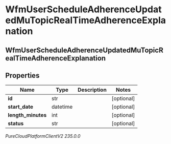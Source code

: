 # WfmUserScheduleAdherenceUpdatedMuTopicRealTimeAdherenceExplanation

## WfmUserScheduleAdherenceUpdatedMuTopicRealTimeAdherenceExplanation

## Properties

|Name | Type | Description | Notes|
|------------ | ------------- | ------------- | -------------|
| **id** | str |  | [optional] |
| **start_date** | datetime |  | [optional] |
| **length_minutes** | int |  | [optional] |
| **status** | str |  | [optional] |



_PureCloudPlatformClientV2 235.0.0_
